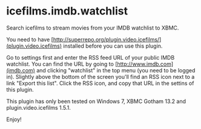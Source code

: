 icefilms.imdb.watchlist
=======================

Search icefilms to stream movies from your IMDB watchlist to XBMC.

You need to have [http://superrepo.org/plugin.video.icefilms/](plugin.video.icefilms) installed before you can use this plugin.

Go to settings first and enter the RSS feed URL of your public IMDB watchlist. You can find the URL by going to [http://www.imdb.com](imdb.com) and clicking "watchlist" in the top menu (you need to be logged in). 
Slightly above the bottom of the screen you'll find an RSS icon next to a link "Export this list". Click the RSS icon, and copy that URL in the settins of this plugin.

This plugin has only been tested on Windows 7, XBMC Gotham 13.2 and plugin.video.icefilms 1.5.1.

Enjoy!


